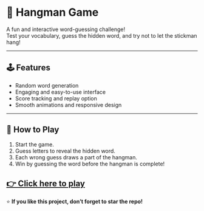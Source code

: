 # 🎯 Hangman Game

A fun and interactive word-guessing challenge!  
Test your vocabulary, guess the hidden word, and try not to let the stickman hang!

---

## 🕹️ Features

- Random word generation  
- Engaging and easy-to-use interface  
- Score tracking and replay option  
- Smooth animations and responsive design  

---

## 🚀 How to Play

1. Start the game.  
2. Guess letters to reveal the hidden word.  
3. Each wrong guess draws a part of the hangman.  
4. Win by guessing the word before the hangman is complete!
   
## [👉 Click here to play](https://your-username.github.io/your-repo-name)



⭐ **If you like this project, don’t forget to star the repo!**

